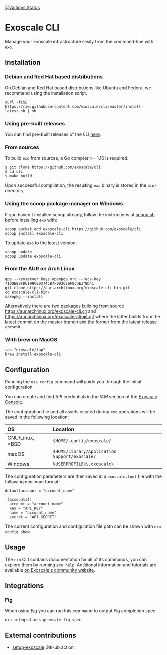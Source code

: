 [![Actions Status](https://github.com/exoscale/cli/workflows/CI/badge.svg?branch=master)](https://github.com/exoscale/cli/actions?query=workflow%3ACI+branch%3Amaster)

# Exoscale CLI

Manage your Exoscale infrastructure easily from the command-line with `exo`.


## Installation

### Debian and Red Hat based distributions

On Debian and Red Hat based distributions like Ubuntu and Fedora, we recommend using the installation script.

```shell
curl -fsSL https://raw.githubusercontent.com/exoscale/cli/master/install-latest.sh | sh
```

### Using pre-built releases

You can find pre-built releases of the CLI [here][releases].


### From sources

To build `exo` from sources, a Go compiler >= 1.16 is required.

```shell
$ git clone https://github.com/exoscale/cli
$ cd cli
$ make build
```

Upon successful compilation, the resulting `exo` binary is stored in the `bin/` directory.

### Using the scoop package manager on Windows

If you haven't installed scoop already, follow the instructions at [scoop.sh](https://scoop.sh) before installing `exo` with:

```shell
scoop bucket add exoscale-cli https://github.com/exoscale/cli
scoop install exoscale-cli
```

To update `exo` to the latest version:

```shell
scoop update
scoop update exoscale-cli
```

### From the AUR on Arch Linux

```shell
gpg --keyserver keys.openpgp.org --recv-key 7100E8BFD6199CE0374CB7F003686F8CDE378D41
git clone https://aur.archlinux.org/exoscale-cli-bin.git
cd exoscale-cli-bin/
makepkg --install
```

Alternatively there are two packages building from source https://aur.archlinux.org/exoscale-cli.git and https://aur.archlinux.org/exoscale-cli-git.git where the latter builds from the latest commit on the master branch and the former from the latest release commit.

### With brew on MacOS

```shell
tap "exoscale/tap"
brew install exoscale-cli
```

## Configuration

Running the `exo config` command will guide you through the initial configuration.

You can create and find API credentials in the *IAM* section of the [Exoscale Console](https://portal.exoscale.com/iam/api-keys).

The configuration file and all assets created during `exo` operations will be saved in the following location:

| OS | Location |
|:--|:--|
| GNU/Linux, *BSD | `$HOME/.config/exoscale/` |
| macOS | `$HOME/Library/Application Support/exoscale/` |
| Windows | `%USERPROFILE%\.exoscale\` |

The configuration parameters are then saved in a `exoscale.toml` file with the following minimum format:

```
defaultaccount = "account_name"

[[accounts]]
  account = "account_name"
  key = "API_KEY"
  name = "account_name"
  secret = "API_SECRET"
```

The current configuration and configuration file path can be shown with `exo config show`.

## Usage

The `exo` CLI contains documentation for all of its commands, you can explore them by running `exo help`.
Additional information and tutorials are available [on Exoscale's community website][communitydoc].


## Integrations

### Fig

When using [Fig](https://fig.io) you can run this command to output Fig completion spec:

```
exo integrations generate-fig-spec
```

## External contributions

- [setup-exoscale](https://github.com/marketplace/actions/setup-exoscale) GitHub action


[releases]: https://github.com/exoscale/cli/releases
[communitydoc]: https://community.exoscale.com/documentation/tools/exoscale-command-line-interface/
